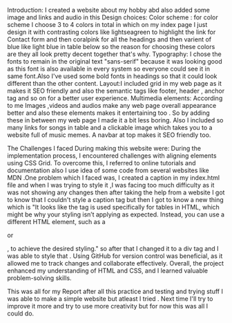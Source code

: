 Introduction: I created a website about my hobby abd also added some image and links and audio in this
Design choices: 
Color scheme : for color scheme I choose 3 to 4 colors in  total in which on my index page I just design it with contrasting colors like lightseagreen to highlight the link for Contact form and then coralpink for all the headings and then varient of blue like light blue in table below so the reason for choosing these colors are they all look pretty decent together that's why.
Typography: I chose the fonts to remain in the original text "sans-serif" because it was looking good as this font is also available in every system so everyone could see it in same font.Also I've used some bold fonts in headings so that it could look different than the other content.
Layout:I included grid in my web page as it makes it SEO friendly and also the semantic tags like footer, header , anchor tag and so on for a better user experience.
Multimedia elements: According to me Images ,videos and audios make any web page overall appearance better and also these elements makes it entertaining too . So by adding these in between my web page I made it a bit less boring. 
Also I included so many links for songs in table and a clickable image which takes you to a website full of music memes.
A navbar at top makes it SEO friendly too.

The Challenges I faced During making this website were:
During the implementation process, I encountered challenges with aligning elements using CSS Grid. To overcome this, I referred to online tutorials and documentation also I use idea of some code from several websites like MDN .One problem which I faced was, I created a caption in my index.html file and when I was trying to style it ,I was facing too much difficulty as it was not showing any changes then after taking the help from a website I got to know that I couldn't style a caption tag but then I got to know a new thing which is "It looks like the <caption> tag is used specifically for tables in HTML, which might be why your styling isn’t applying as expected. Instead, you can use a different HTML element, such as a <div> or <p>, to achieve the desired styling." so after that I changed it to a div tag and I was able to style that . Using GitHub for version control was beneficial, as it allowed me to track changes and collaborate effectively. Overall, the project enhanced my understanding of HTML and CSS, and I learned valuable problem-solving skills.

This was all for my Report after all this practice and testing and trying stuff I was able to make a simple website but atleast I tried . Next time I'll try to improve it more and try to use more creativity but for now this was all I could do.
